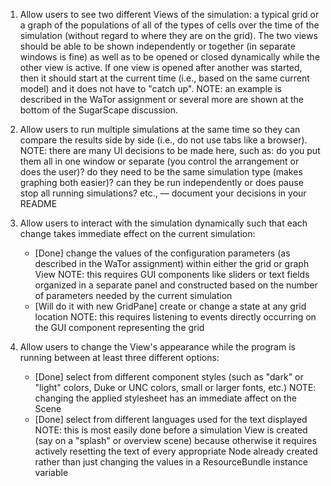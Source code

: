 1. Allow users to see two different Views of the simulation: a typical grid or a graph of the populations of all of the types of cells over the time of the simulation (without regard to where they are on the grid). The two views should be able to be shown independently or together (in separate windows is fine) as well as to be opened or closed dynamically while the other view is active. If one view is opened after another was started, then it should start at the current time (i.e., based on the same current model) and it does not have to "catch up".
NOTE: an example is described in the WaTor assignment or several more are shown at the bottom of the SugarScape discussion.


2. Allow users to run multiple simulations at the same time so they can compare the results side by side (i.e., do not use tabs like a browser).
NOTE: there are many UI decisions to be made here, such as: do you put them all in one window or separate (you control the arrangement or does the user)? do they need to be the same simulation type (makes graphing both easier)? can they be run independently or does pause stop all running simulations? etc., — document your decisions in your README


3. Allow users to interact with the simulation dynamically such that each change takes immediate effect on the current simulation:
    * [Done] change the values of the configuration parameters (as described in the WaTor assignment) within either the grid or graph View
NOTE: this requires GUI components like sliders or text fields organized in a separate panel and constructed based on the number of parameters needed by the current simulation
    * [Will do it with new GridPane] create or change a state at any grid location
NOTE: this requires listening to events directly occurring on the GUI component representing the grid


4. Allow users to change the View's appearance while the program is running between at least three different options:
    * [Done] select from different component styles (such as "dark" or "light" colors, Duke or UNC colors, small or larger fonts, etc.)
NOTE: changing the applied stylesheet has an immediate affect on the Scene
    * [Done] select from different languages used for the text displayed
NOTE: this is most easily done before a simulation View is created (say on a "splash" or overview scene) because otherwise it requires actively resetting the text of every appropriate Node already created rather than just changing the values in a ResourceBundle instance variable